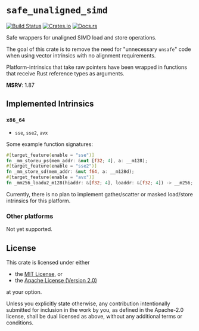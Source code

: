# `safe_unaligned_simd`

[![Build Status](https://github.com/okaneco/safe_unaligned_simd/workflows/Rust%20CI/badge.svg)](https://github.com/okaneco/safe_unaligned_simd)
[![Crates.io](https://img.shields.io/crates/v/safe_unaligned_simd.svg)](https://crates.io/crates/safe_unaligned_simd)
[![Docs.rs](https://docs.rs/safe_unaligned_simd/badge.svg)](https://docs.rs/safe_unaligned_simd)

Safe wrappers for unaligned SIMD load and store operations.

The goal of this crate is to remove the need for "unnecessary `unsafe`" code when using vector intrinsics with no alignment requirements.

Platform-intrinsics that take raw pointers have been wrapped in functions that receive Rust reference types as arguments.

**MSRV**: 1.87

## Implemented Intrinsics

### `x86_64`
- `sse`, `sse2`, `avx`

Some example function signatures:
```rust
#[target_feature(enable = "sse")]
fn _mm_storeu_ps(mem_addr: &mut [f32; 4], a: __m128);
#[target_feature(enable = "sse2")]
fn _mm_store_sd(mem_addr: &mut f64, a: __m128d);
#[target_feature(enable = "avx")]
fn _mm256_loadu2_m128(hiaddr: &[f32; 4], loaddr: &[f32; 4]) -> __m256;
```

Currently, there is no plan to implement gather/scatter or masked load/store intrinsics for this platform.

### Other platforms

Not yet supported.

## License
This crate is licensed under either
- the [MIT License](LICENSE-MIT), or
- the [Apache License (Version 2.0)](LICENSE-APACHE)

at your option.

Unless you explicitly state otherwise, any contribution intentionally submitted
for inclusion in the work by you, as defined in the Apache-2.0 license, shall be
dual licensed as above, without any additional terms or conditions.

